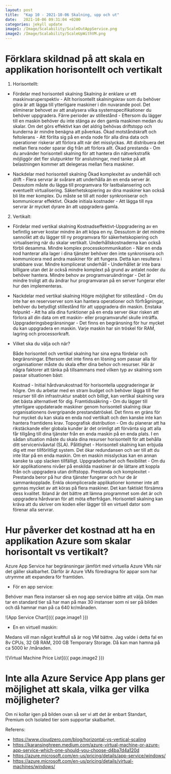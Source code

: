 ```yaml
---
layout: post
title:  "Kap 10 - 2021-10-06 Skalning, upp och ut"
date:   2021-10-06 09:31:04 +0200
categories: jekyll update
image1: /Image/Scalability/ScaleOutAppService.png
image2: /Image/Scalability/ScaleUpWithVM.png
---
```



# Förklara skildnad på att skala en applikation horisontellt och vertikalt

1. Horisontellt: 

- Fördelar med horisontell skalning
    Skalning är enklare ur ett maskinvaruperspektiv - Allt horisontellt skalningskrav som du behöver göra är att lägga till ytterligare maskiner i din nuvarande pool. Det eliminerar behovet av att analysera vilka systemspecifikationer du behöver uppgradera.
    Färre perioder av stillestånd - Eftersom du lägger till en maskin behöver du inte stänga av den gamla maskinen medan du skalar. Om det görs effektivt kan det aldrig behövas driftstopp och kunderna är mindre benägna att påverkas.
    Ökad motståndskraft och feltolerans - Att förlita sig på en enda node för alla dina data och operationer riskerar att förlora allt när det misslyckas. Att distribuera det mellan flera noder sparar dig från att förlora allt.
    Ökad prestanda - Om du använder horisontell skalning för att hantera din nätverkstrafik möjliggör det fler slutpunkter för anslutningar, med tanke på att belastningen kommer att delegeras mellan flera maskiner.

- Nackdelar med horisontell skalning
    Ökad komplexitet av underhåll och drift - Flera servrar är svårare att underhålla än en enda server är. Dessutom måste du lägga till programvara för lastbalansering och eventuellt virtualisering. Säkerhetskopiering av dina maskiner kan också bli lite mer komplex. Du måste se till att noder synkroniserar och kommunicerar effektivt.
    Ökade initiala kostnader - Att lägga till nya servrar är mycket dyrare än att uppgradera gamla.

2. Vertikalt:

- Fördelar med vertikal skalning
    Kostnadseffektivt-Uppgradering av en befintlig server kostar mindre än att köpa en ny. Dessutom är det mindre sannolikt att du lägger till ny programvara för säkerhetskopiering och virtualisering när du skalar vertikalt. Underhållskostnaderna kan också förbli desamma.
    Mindre komplex processkommunikation - När en enda nod hanterar alla lager i dina tjänster behöver den inte synkronisera och kommunicera med andra maskiner för att fungera. Detta kan resultera i snabbare svar.
    Mindre komplicerat underhåll - Underhållet är inte bara billigare utan det är också mindre komplext på grund av antalet noder du behöver hantera.
    Mindre behov av programvaruändringar - Det är mindre troligt att du ändrar hur programvaran på en server fungerar eller hur den implementeras.

- Nackdelar med vertikal skalning
    Högre möjlighet för stillestånd - Om du inte har en reservserver som kan hantera operationer och förfrågningar, behöver du betydligt stillestånd för att uppgradera din maskin.
    Enstaka felpunkt - Att ha alla dina funktioner på en enda server ökar risken att förlora all din data om ett maskin- eller programvarufel skulle inträffa.
    Uppgraderingsbegränsningar - Det finns en begränsning för hur mycket du kan uppgradera en maskin. Varje maskin har sin tröskel för RAM, lagring och processorkraft.


- Vilket ska du välja och när?

    Både horisontell och vertikal skalning har sina egna fördelar och begränsningar. Eftersom det inte finns en lösning som passar alla för organisationer måste du skala efter dina behov och resurser. Här är några faktorer att tänka på tillsammans med vilken typ av skalning som passar situationen bäst:

    Kostnad - Initial hårdvarukostnad för horisontella uppgraderingar är högre. Om du arbetar med en stram budget och behöver lägga till fler resurser till din infrastruktur snabbt och billigt, kan vertikal skalning vara det bästa alternativet för dig.
    Framtidssäkring - Om du lägger till ytterligare uppdaterade maskiner genom horisontell skalning ökar organisationens övergripande prestandatröskel. Det finns en gräns för hur mycket du kan skala en enda nod vertikalt och den kanske inte kan hantera framtidens krav.
    Topografisk distribution - Om du planerar att ha rikstäckande eller globala kunder är det orimligt att förvänta sig att alla får tillgång till dina tjänster från en enda maskin på en enda plats. I en sådan situation måste du skala dina resurser horisontellt för att behålla ditt servicenivåavtal (SLA).
    Pålitlighet - Horisontell skalning kan erbjuda dig ett mer tillförlitligt system. Det ökar redundansen och ser till att du inte litar på en enda maskin. Om en maskin misslyckas kan en annan kanske ta upp slacken tillfälligt.
    Uppgraderbarhet och flexibilitet - Om du kör applikationens nivåer på enskilda maskiner är de lättare att koppla från och uppgradera utan driftstopp.
    Prestanda och komplexitet - Prestanda beror på hur dina tjänster fungerar och hur de är sammankopplade. Enkla okomplicerade applikationer kommer inte att gynnas mycket av att köras på flera maskiner. Det kan faktiskt försämra dess kvalitet. Ibland är det bättre att lämna programmet som det är och uppgradera hårdvaran för att möta efterfrågan. Horisontell skalning kan kräva att du skriver om koden eller lägger till en virtuell dator som förenar alla servrar.

# Hur påverker det kostnad att ha en applikation Azure som skalar horisontalt vs vertikalt?

Azure App Service har begränsningar jämfört med virtuella Azure VMs när det gäller skalbarhet. 
Därför är Azure VMs föredragna för appar som har utrymme att expandera för framtiden.

- För en app service:

Behöver man flera instanser så en nog app service bättre att välja.
Om man tar en standard tier så har man på max 30 instanser som ni ser på bilden och då hamnar man på ca
640 kr/månaden.

![App Service Chart]({{ page.image1 }})

- En en virtuell maskin:

Medans vill man något kraftfull så är nog VM bättre.
Jag valde i detta fal en 8v CPUs, 32 GB RAM, 200 GB Temporary Storage.
Då kan man hamna på ca 5000 kr /månaden.  

![Virtual Machine Price List]({{ page.image2 }})


# Inte alla Azure Service App plans ger möjlighet att skala, vilka ger vilka möjligheter?

Om ni kollar igen på bilden ovan så ser vi att det är enbart Standart, Premium och Isolated tier som supportar skalbarhet.

Referens:
- https://www.cloudzero.com/blog/horizontal-vs-vertical-scaling
- https://karansinghreen.medium.com/azure-virtual-machine-or-azure-app-service-which-one-should-you-choose-d4ba7d4a120d
- https://azure.microsoft.com/en-us/pricing/details/app-service/windows/
- https://azure.microsoft.com/en-us/pricing/details/virtual-machines/windows/
